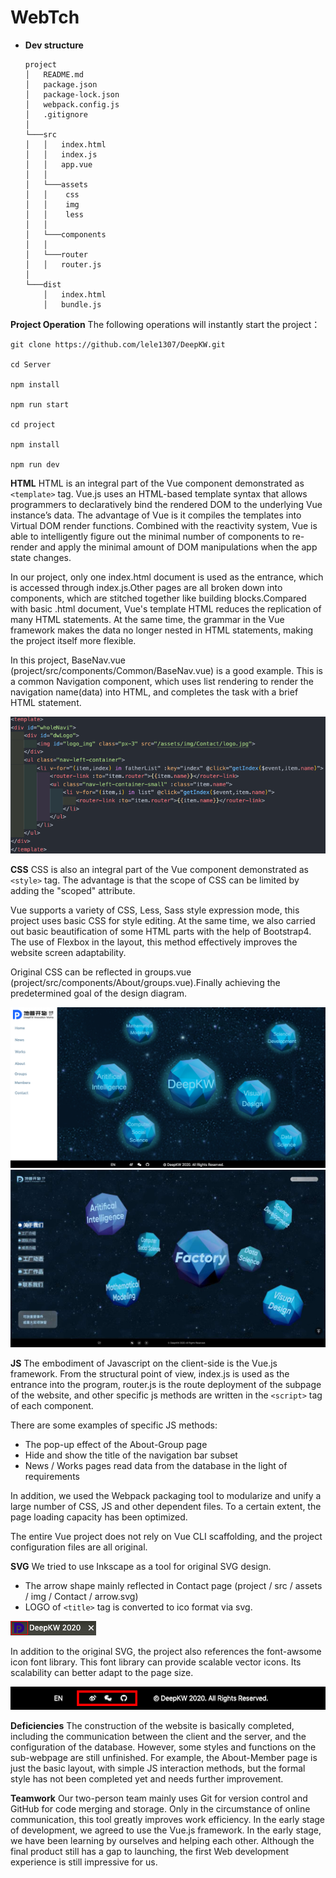 # WebTch

- **Dev structure**

    ```
    project
    │   README.md
    │   package.json    
    │   package-lock.json
    │   webpack.config.js
    │   .gitignore
    │
    └───src
    │   │   index.html
    │   │   index.js
    │   │   app.vue
    │   │
    │   └───assets
    │   │    css
    │   │    img
    │   │    less
    │   │
    │   └───components
    │   │
    │   └───router
    │   │   router.js 
    │   
    └───dist
        │   index.html
        │   bundle.js
    ```


**Project Operation**
The following operations will instantly start the project：
```
git clone https://github.com/lele1307/DeepKW.git

cd Server

npm install

npm run start

cd project

npm install

npm run dev

```
**HTML**
HTML is an integral part of the Vue component demonstrated as ```<template>``` tag. Vue.js uses an HTML-based template syntax that allows programmers to declaratively bind the rendered DOM to the underlying Vue instance’s data. The advantage of Vue is it compiles the templates into Virtual DOM render functions. Combined with the reactivity system, Vue is able to intelligently figure out the minimal number of components to re-render and apply the minimal amount of DOM manipulations when the app state changes.

In our project, only one index.html document is used as the entrance, which is accessed through index.js.Other pages are all broken down into components, which are stitched together like building blocks.Compared with basic .html document, Vue's template HTML reduces the replication of many HTML statements. At the same time, the grammar in the Vue framework makes the data no longer nested in HTML statements, making the project itself more flexible.

In this project, BaseNav.vue (project/src/components/Common/BaseNav.vue) is a good example. This is a common Navigation component, which uses list rendering to render the navigation name(data) into HTML, and completes the task with a brief HTML statement.

![html](/report/img/exp/html.png)

**CSS**
CSS is also an integral part of the Vue component demonstrated as ```<style>``` tag. The advantage is that the scope of CSS can be limited by adding the "scoped" attribute.

Vue supports a variety of CSS, Less, Sass style expression mode, this project uses basic CSS for style editing. At the same time, we also carried out basic beautification of some HTML parts with the help of Bootstrap4. The use of Flexbox in the layout, this method effectively improves the website screen adaptability.

Original CSS  can be reflected in groups.vue (project/src/components/About/groups.vue).Finally achieving the predetermined goal of the design diagram.

![css_final](/report/img/exp/css.png)
![design](/report/img/05.jpg)

**JS**
The embodiment of Javascript on the client-side is the Vue.js framework. From the structural point of view, index.js is used as the entrance into the program, router.js is the route deployment of the subpage of the website, and other specific js methods are written in the ```<script>``` tag of each component.

There are some examples of specific JS methods:
- The pop-up effect of the About-Group page
- Hide and show the title of the navigation bar subset
- News / Works pages read data from the database in the light of requirements

In addition, we used the Webpack packaging tool to modularize and unify a large number of CSS, JS and other dependent files. To a certain extent, the page loading capacity has been optimized.

The entire Vue project does not rely on Vue CLI scaffolding, and the project configuration files are all original.

**SVG**
We tried to use Inkscape as a tool for original SVG design.
- The arrow shape mainly reflected in Contact page (project / src / assets / img / Contact / arrow.svg)
- LOGO  of ```<title>``` tag is converted to ico format via svg.

![logo](/report/img/exp/svg1.png)

In addition to the original SVG, the project also references the font-awsome icon font library. This font library can provide scalable vector icons. Its scalability can better adapt to the page size.

![svg](/report/img/exp/svg.png)


**Deficiencies**
The construction of the website is basically completed, including the communication between the client and the server, and the configuration of the database. However,  some styles and functions on the sub-webpage are still unfinished. For example, the About-Member page is just the basic layout, with simple JS interaction methods, but the formal style has not been completed yet and needs further improvement.

**Teamwork**
Our two-person team mainly uses Git for version control and GitHub for code merging and storage. Only in the circumstance of online communication, this tool greatly improves work efficiency. In the early stage of development, we agreed to use the Vue.js framework. In the early stage, we have been learning by ourselves and helping each other. Although the final product still has a gap to launching, the first Web development experience is still impressive for us.